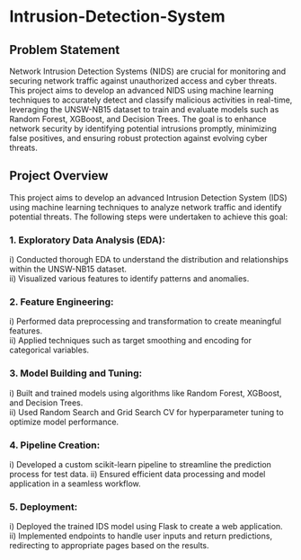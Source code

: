 # Intrusion-Detection-System
## Problem Statement
Network Intrusion Detection Systems (NIDS) are crucial for monitoring and securing network traffic against unauthorized access and cyber threats. This project aims to develop an advanced NIDS using machine learning techniques to accurately detect and classify malicious activities in real-time, leveraging the UNSW-NB15 dataset to train and evaluate models such as Random Forest, XGBoost, and Decision Trees. The goal is to enhance network security by identifying potential intrusions promptly, minimizing false positives, and ensuring robust protection against evolving cyber threats.

## Project Overview
This project aims to develop an advanced Intrusion Detection System (IDS) using machine learning techniques to analyze network traffic and identify potential threats. The following steps were undertaken to achieve this goal:

### 1. Exploratory Data Analysis (EDA):
  i) Conducted thorough EDA to understand the distribution and relationships within the UNSW-NB15 dataset.                                     
  ii) Visualized various features to identify patterns and anomalies.

### 2. Feature Engineering:
  i) Performed data preprocessing and transformation to create meaningful features.                                                         
  ii) Applied techniques such as target smoothing and encoding for categorical variables.

### 3. Model Building and Tuning:
  i) Built and trained models using algorithms like Random Forest, XGBoost, and Decision Trees.                                                         
  ii) Used Random Search and Grid Search CV for hyperparameter tuning to optimize model performance.

### 4. Pipeline Creation:
  i) Developed a custom scikit-learn pipeline to streamline the prediction process for test data.
  ii) Ensured efficient data processing and model application in a seamless workflow.

### 5. Deployment:
  i) Deployed the trained IDS model using Flask to create a web application.                                                                    
  ii) Implemented endpoints to handle user inputs and return predictions, redirecting to appropriate pages based on the results.
